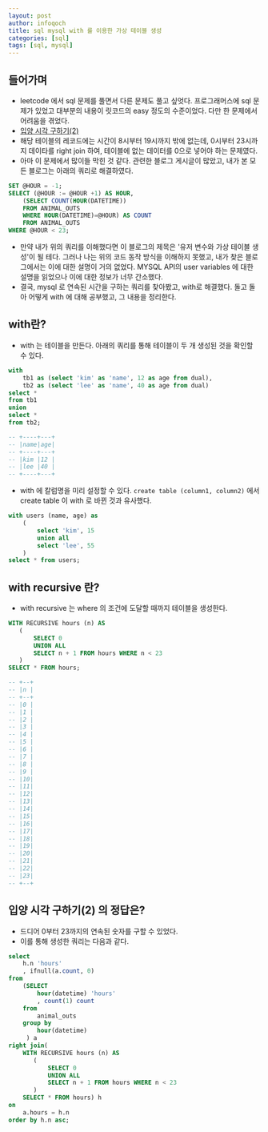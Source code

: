 ```yaml
---
layout: post
author: infoqoch
title: sql mysql with 를 이용한 가상 테이블 생성
categories: [sql]
tags: [sql, mysql]
---
```


## 들어가며
- leetcode 에서 sql 문제를 풀면서 다른 문제도 풀고 싶엇다. 프로그래머스에 sql 문제가 있었고 대부분의 내용이 릿코드의 easy 정도의 수준이었다. 다만 한 문제에서 어려움을 겪었다. 
- [입양 시각 구하기(2)](https://programmers.co.kr/learn/courses/30/lessons/59413)
- 해당 테이블의 레코드에는 시간이 8시부터 19시까지 밖에 없는데, 0시부터 23시까지 데이타를 right join 하여, 테이블에 없는 데이터를 0으로 넣어야 하는 문제였다. 
- 아마 이 문제에서 많이들 막힌 것 같다. 관련한 블로그 게시글이 많았고, 내가 본 모든 블로그는 아래의 쿼리로 해결하였다. 

```SQL
SET @HOUR = -1;
SELECT (@HOUR := @HOUR +1) AS HOUR,
    (SELECT COUNT(HOUR(DATETIME)) 
    FROM ANIMAL_OUTS 
    WHERE HOUR(DATETIME)=@HOUR) AS COUNT 
    FROM ANIMAL_OUTS
WHERE @HOUR < 23;
```

- 만약 내가 위의 쿼리를 이해했다면 이 블로그의 제목은 '유저 변수와 가상 테이블 생성'이 될 테다. 그러나 나는 위의 코드 동작 방식을 이해하지 못했고, 내가 찾은 블로그에서는 이에 대한 설명이 거의 없었다. MYSQL API의 user variables 에 대한 설명을 읽었으나 이에 대한 정보가 너무 간소했다. 
- 결국, mysql 로 연속된 시간을 구하는 쿼리를 찾아봤고, with로 해결했다. 돌고 돌아 어떻게 with 에 대해 공부했고, 그 내용을 정리한다.

## with란?
- with 는 테이블을 만든다. 아래의 쿼리를 통해 테이블이 두 개 생성된 것을 확인할 수 있다.

```sql
with
    tb1 as (select 'kim' as 'name', 12 as age from dual),
    tb2 as (select 'lee' as 'name', 40 as age from dual)
select *
from tb1
union
select *
from tb2;

-- +----+---+
-- |name|age|
-- +----+---+
-- |kim |12 |
-- |lee |40 |
-- +----+---+
```

- with 에 칼럼명을 미리 설정할 수 있다. `create table (column1, column2)` 에서 create table 이 with 로 바뀐 것과 유사했다. 

```sql
with users (name, age) as
    (
        select 'kim', 15
        union all
        select 'lee', 55
    )
select * from users;
```

## with recursive 란?
- with recursive 는 where 의 조건에 도달할 때까지 테이블을 생성한다.

```sql
WITH RECURSIVE hours (n) AS
   (
       SELECT 0
       UNION ALL
       SELECT n + 1 FROM hours WHERE n < 23
   )
SELECT * FROM hours;

-- +--+
-- |n |
-- +--+
-- |0 |
-- |1 |
-- |2 |
-- |3 |
-- |4 |
-- |5 |
-- |6 |
-- |7 |
-- |8 |
-- |9 |
-- |10|
-- |11|
-- |12|
-- |13|
-- |14|
-- |15|
-- |16|
-- |17|
-- |18|
-- |19|
-- |20|
-- |21|
-- |22|
-- |23|
-- +--+
```

## 입양 시각 구하기(2) 의 정답은?
- 드디어 0부터 23까지의 연속된 숫자를 구할 수 있었다.
- 이를 통해 생성한 쿼리는 다음과 같다.

```sql
select
    h.n 'hours'
    , ifnull(a.count, 0)
from 
    (SELECT
        hour(datetime) 'hours'
        , count(1) count    
    from
        animal_outs
    group by
        hour(datetime)
     ) a
right join(
    WITH RECURSIVE hours (n) AS
       (
           SELECT 0
           UNION ALL
           SELECT n + 1 FROM hours WHERE n < 23
       )
    SELECT * FROM hours) h
on
    a.hours = h.n
order by h.n asc;
```